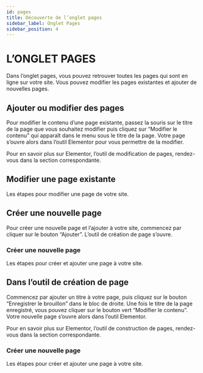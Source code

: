 ```yaml
---
id: pages
title: Découverte de l’onglet pages
sidebar_label: Onglet Pages
sidebar_position: 4
---
```


# L’ONGLET PAGES

Dans l’onglet pages, vous pouvez retrouver toutes les pages qui sont en ligne sur votre site. Vous pouvez modifier les pages existantes et ajouter de nouvelles pages.

## Ajouter ou modifier des pages

Pour modifier le contenu d’une page existante, passez la souris sur le titre de la page que vous souhaitez modifier puis cliquez sur “Modifier le contenu” qui apparaît dans le menu sous le titre de la page. Votre page s’ouvre alors dans l’outil Elementor pour vous permettre de la modifier.

Pour en savoir plus sur Elementor, l’outil de modification de pages, rendez-vous dans la section correspondante.

## Modifier une page existante

Les étapes pour modifier une page de votre site.

## Créer une nouvelle page

Pour créer une nouvelle page et l’ajouter à votre site, commencez par cliquer sur le bouton “Ajouter”. L’outil de création de page s’ouvre.

### Créer une nouvelle page 

Les étapes pour créer et ajouter une page à votre site.

## Dans l’outil de création de page

Commencez par ajouter un titre à votre page, puis cliquez sur le bouton “Enregistrer le brouillon” dans le bloc de droite. Une fois le titre de la page enregistré, vous pouvez cliquer sur le bouton vert “Modifier le contenu”. Votre nouvelle page s’ouvre alors dans l’outil Elementor.

Pour en savoir plus sur Elementor, l’outil de construction de pages, rendez-vous dans la section correspondante.

### Créer une nouvelle page

Les étapes pour créer et ajouter une page à votre site.
